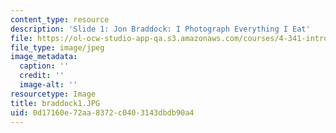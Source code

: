 ```yaml
---
content_type: resource
description: 'Slide 1: Jon Braddock: I Photograph Everything I Eat'
file: https://ol-ocw-studio-app-qa.s3.amazonaws.com/courses/4-341-introduction-to-photography-fall-2002/0d17160e72aa8372c0403143dbdb90a4_braddock1.JPG
file_type: image/jpeg
image_metadata:
  caption: ''
  credit: ''
  image-alt: ''
resourcetype: Image
title: braddock1.JPG
uid: 0d17160e-72aa-8372-c040-3143dbdb90a4
---
```

